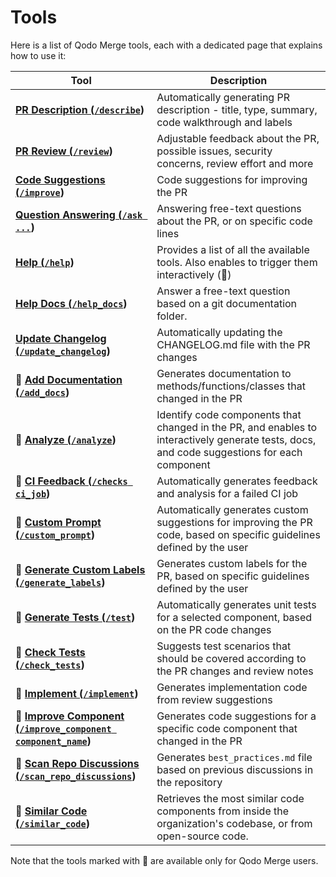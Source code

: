 # Tools

Here is a list of Qodo Merge tools, each with a dedicated page that explains how to use it:

| Tool                                                                                     | Description                                                                                                                                 |
|------------------------------------------------------------------------------------------|---------------------------------------------------------------------------------------------------------------------------------------------|
| **[PR Description (`/describe`](./describe.md))**                                        | Automatically generating PR description - title, type, summary, code walkthrough and labels                                                 |
| **[PR Review (`/review`](./review.md))**                                                 | Adjustable feedback about the PR, possible issues, security concerns, review effort and more                                                |
| **[Code Suggestions (`/improve`](./improve.md))**                                        | Code suggestions for improving the PR                                                                                                       |
| **[Question Answering (`/ask ...`](./ask.md))**                                          | Answering free-text questions about the PR, or on specific code lines                                                                       |
| **[Help (`/help`](./help.md))**                                                          | Provides a list of all the available tools. Also enables to trigger them interactively (💎)                                                 |
| **[Help Docs (`/help_docs`](./help_docs.md))**                                           | Answer a free-text question based on a git documentation folder.                                                                            |
| **[Update Changelog (`/update_changelog`](./update_changelog.md))**                      | Automatically updating the CHANGELOG.md file with the PR changes                                                                            |
| **💎 [Add Documentation (`/add_docs`](./documentation.md))**                             | Generates documentation to methods/functions/classes that changed in the PR                                                                 |
| **💎 [Analyze (`/analyze`](./analyze.md))**                                              | Identify code components that changed in the PR, and enables to interactively generate tests, docs, and code suggestions for each component |
| **💎 [CI Feedback (`/checks ci_job`](./ci_feedback.md))**                                | Automatically generates feedback and analysis for a failed CI job                                                                           |
| **💎 [Custom Prompt (`/custom_prompt`](./custom_prompt.md))**                            | Automatically generates custom suggestions for improving the PR code, based on specific guidelines defined by the user                      |
| **💎 [Generate Custom Labels (`/generate_labels`](./custom_labels.md))**                 | Generates custom labels for the PR, based on specific guidelines defined by the user                                                        |
| **💎 [Generate Tests (`/test`](./test.md))**                                             | Automatically generates unit tests for a selected component, based on the PR code changes                                                   |
| **💎 [Check Tests (`/check_tests`](./check_tests.md))** | Suggests test scenarios that should be covered according to the PR changes and review notes                                               |
| **💎 [Implement (`/implement`](./implement.md))**                                        | Generates implementation code from review suggestions                                                                                       |
| **💎 [Improve Component (`/improve_component component_name`](./improve_component.md))** | Generates code suggestions for a specific code component that changed in the PR                                                             |
| **💎 [Scan Repo Discussions (`/scan_repo_discussions`](./scan_repo_discussions.md))**    | Generates `best_practices.md` file based on previous discussions in the repository                                                          |
| **💎 [Similar Code (`/similar_code`](./similar_code.md))**                               | Retrieves the most similar code components from inside the organization's codebase, or from open-source code.                               |

Note that the tools marked with 💎 are available only for Qodo Merge users.
